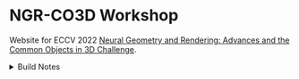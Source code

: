 # NGR-CO3D Workshop
Website for ECCV 2022 [Neural Geometry and Rendering: Advances and the Common Objects in 3D Challenge](https://ngr-co3d.github.io).


<details>
<summary>Build Notes</summary>
The website is built using <a href="https://jekyllrb.com/">Jekyll</a>, which is a Ruby Gem.
To build it locally, you will need to install Ruby and Jekyll following the instructions <a href="https://jekyllrb.com/docs/installation/">here</a>.

After installing Jekyll, simply run `jekyll build` to build the webpage.

*Note*: On M1 Mac (Monterey), it somehow fails to build with Ruby-3.1.1 but works with Ruby-2.7.5.
</details>

